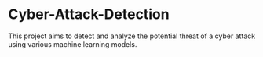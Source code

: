 # Cyber-Attack-Detection
This project aims to detect and analyze the potential threat of a cyber attack using various machine learning models. 

